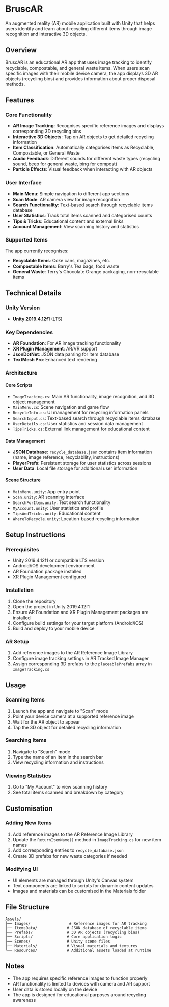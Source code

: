 # BruscAR

An augmented reality (AR) mobile application built with Unity that helps users identify and learn about recycling different items through image recognition and interactive 3D objects.

## Overview

BruscAR is an educational AR app that uses image tracking to identify recyclable, compostable, and general waste items. When users scan specific images with their mobile device camera, the app displays 3D AR objects (recycling bins) and provides information about proper disposal methods.

## Features

### Core Functionality
- **AR Image Tracking**: Recognises specific reference images and displays corresponding 3D recycling bins
- **Interactive 3D Objects**: Tap on AR objects to get detailed recycling information
- **Item Classification**: Automatically categorises items as Recyclable, Compostable, or General Waste
- **Audio Feedback**: Different sounds for different waste types (recycling sound, beep for general waste, bing for compost)
- **Particle Effects**: Visual feedback when interacting with AR objects

### User Interface
- **Main Menu**: Simple navigation to different app sections
- **Scan Mode**: AR camera view for image recognition
- **Search Functionality**: Text-based search through recyclable items database
- **User Statistics**: Track total items scanned and categorised counts
- **Tips & Tricks**: Educational content and external links
- **Account Management**: View scanning history and statistics

### Supported Items
The app currently recognises:
- **Recyclable Items**: Coke cans, magazines, etc.
- **Compostable Items**: Barry's Tea bags, food waste
- **General Waste**: Terry's Chocolate Orange packaging, non-recyclable items

## Technical Details

### Unity Version
- **Unity 2019.4.12f1** (LTS)

### Key Dependencies
- **AR Foundation**: For AR image tracking functionality
- **XR Plugin Management**: AR/VR support
- **JsonDotNet**: JSON data parsing for item database
- **TextMesh Pro**: Enhanced text rendering

### Architecture

#### Core Scripts
- `ImageTracking.cs`: Main AR functionality, image recognition, and 3D object management
- `MainMenu.cs`: Scene navigation and game flow
- `RecycleInfo.cs`: UI management for recycling information panels
- `SearchInput.cs`: Text-based search through recyclable items database
- `UserDetails.cs`: User statistics and session data management
- `TipsTricks.cs`: External link management for educational content

#### Data Management
- **JSON Database**: `recycle_database.json` contains item information (name, image reference, recyclability, instructions)
- **PlayerPrefs**: Persistent storage for user statistics across sessions
- **User Data**: Local file storage for additional user information

#### Scene Structure
- `MainMenu.unity`: App entry point
- `Scan.unity`: AR scanning interface
- `SearchForItem.unity`: Text search functionality
- `MyAccount.unity`: User statistics and profile
- `TipsAndTricks.unity`: Educational content
- `WhereToRecycle.unity`: Location-based recycling information

## Setup Instructions

### Prerequisites
- Unity 2019.4.12f1 or compatible LTS version
- Android/iOS development environment
- AR Foundation package installed
- XR Plugin Management configured

### Installation
1. Clone the repository
2. Open the project in Unity 2019.4.12f1
3. Ensure AR Foundation and XR Plugin Management packages are installed
4. Configure build settings for your target platform (Android/iOS)
5. Build and deploy to your mobile device

### AR Setup
1. Add reference images to the AR Reference Image Library
2. Configure image tracking settings in AR Tracked Image Manager
3. Assign corresponding 3D prefabs to the `placeablePrefabs` array in `ImageTracking.cs`

## Usage

### Scanning Items
1. Launch the app and navigate to "Scan" mode
2. Point your device camera at a supported reference image
3. Wait for the AR object to appear
4. Tap the 3D object for detailed recycling information

### Searching Items
1. Navigate to "Search" mode
2. Type the name of an item in the search bar
3. View recycling information and instructions

### Viewing Statistics
1. Go to "My Account" to view scanning history
2. See total items scanned and breakdown by category

## Customisation

### Adding New Items
1. Add reference images to the AR Reference Image Library
2. Update the `ReturnItemName()` method in `ImageTracking.cs` for new item names
3. Add corresponding entries to `recycle_database.json`
4. Create 3D prefabs for new waste categories if needed

### Modifying UI
- UI elements are managed through Unity's Canvas system
- Text components are linked to scripts for dynamic content updates
- Images and materials can be customised in the Materials folder

## File Structure

```
Assets/
├── Images/                 # Reference images for AR tracking
├── ItemsData/             # JSON database of recyclable items
├── Prefabs/               # 3D AR objects (recycling bins)
├── Scripts/               # Core application logic
├── Scenes/                # Unity scene files
├── Materials/             # Visual materials and textures
└── Resources/             # Additional assets loaded at runtime
```

## Notes

- The app requires specific reference images to function properly
- AR functionality is limited to devices with camera and AR support
- User data is stored locally on the device
- The app is designed for educational purposes around recycling awareness


